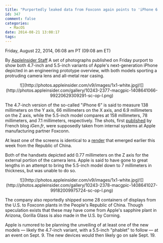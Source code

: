 ```yaml
---
title: "Purportedly leaked data from Foxconn again points to 'iPhone 6' with protruding camera lens"
id: 347
comment: false
categories:
  - MacOS
date: 2014-08-21 13:08:17
tags:
---
```


<div readability="46">

 Friday, August 22, 2014, 06:08 am PT (09:08 am ET) 

 By [AppleInsider Staff](mailto:news@appleinsider.com)
<span>A set of photographs published on Friday purport to show both 4.7-inch and 5.5-inch variants of Apple's next-generation iPhone depicted in an engineering prototype overview, with both models sporting a protruding camera lens and all-metal rear casing.

</span>

<div align="center">
<div>![](http://photos.appleinsider.com/v9/images/1x1-white.jpg)<noscript>![](http://photos.appleinsider.com/gallery/10243-2377-macgpic-1408641066-99220629309291-sc-op-l.png)</noscript></div>

<span></span></div>

The 4.7-inch version of the so-called "iPhone 6" is said to measure 138 millimeters on the Y axis, 66 millimeters on the X axis, and 6.9 millimeters on the Z axis, while the 5.5-inch model compares at 158 millimeters, 78 millimeters, and 7.1 millimeters, respectively. The shots, first [published](http://www.igen.fr/iphone/2014/08/dimensions-poids-design-les-choix-dapple-pour-liphone-6-87272) by French blog _iGen.fr_, were supposedly taken from internal systems at Apple manufacturing partner Foxconn.

At least one of the screens is identical to a [render](http://appleinsider.com/articles/14/08/20/purported-iphone-6-render-shows-sub-1mm-rear-camera-lens-protrusion) that emerged earlier this week from the Republic of China.

Both of the handsets depicted add 0.77 millimeters on the Z axis for the external portion of the camera lens. Apple is said to have gone to great lengths in an attempt to bring the 5.5-inch model down to 7 millimeters in thickness, but was unable to do so.

<div align="center">
<div>![](http://photos.appleinsider.com/v9/images/1x1-white.jpg)<noscript>![](http://photos.appleinsider.com/gallery/10243-2378-macgpic-1408641027-99182009975724-sc-op-l.png)</noscript></div>

<span></span></div>

The company also reportedly shipped some 28 containers of displays from the U.S. to Foxconn plants in the People's Republic of China. Though speculation exists that these may have come from Apple's sapphire plant in Arizona, Gorilla Glass is also made in the U.S. by Corning. 

Apple is rumored to be planning the unveiling of at least one of the new models — likely the 4.7-inch variant, with a 5.5-inch "phablet" to follow — at an event on Sept. 9\. The new devices would then likely go on sale Sept. 19\. 
</div>